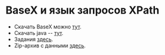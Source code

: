 # BaseX и язык запросов XPath

* Скачать BaseX можно [тут](http://basex.org).
* Скачать java -- [тут](https://java.com/ru/).
* Задания [здесь](https://docs.google.com/presentation/d/10v-ULHBYrjVPoxwzIAv8J-2KHWT_GpcansLx53Vam38/edit?usp=sharing).
* Zip-архив с данными [здесь](https://drive.google.com/open?id=12CqTEGhkSpTpu0M3bjk3IaQkH4jDfIth).



